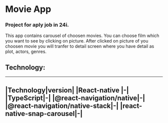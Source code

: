 # Movie App
### Project for aply job in 24i.



This app contains carousel of choosen movies. You can choose film which you want to see by clicking on picture.
After clicked on picture of you choosen movie you will tranfer to detail screen where you have detail as plot, actors, genres.



## Technology:
----------------------
|Technology|version|
|React-native |-|
|TypeScript|-|
|@react-navigation/native|-|
|@react-navigation/native-stack|-|
|react-native-snap-carousel|-|
---------------------------
